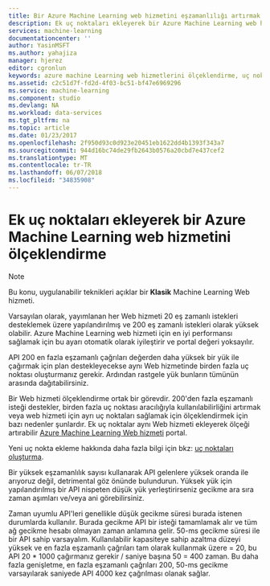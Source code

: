 ```yaml
---
title: Bir Azure Machine Learning web hizmetini eşzamanlılığı artırmak nasıl | Microsoft Docs
description: Ek uç noktaları ekleyerek bir Azure Machine Learning web hizmetini eşzamanlılığı artırmak öğrenin.
services: machine-learning
documentationcenter: ''
author: YasinMSFT
ms.author: yahajiza
manager: hjerez
editor: cgronlun
keywords: azure machine Learning web hizmetlerini ölçeklendirme, uç nokta, eşzamanlılık operationalization
ms.assetid: c2c51d7f-fd2d-4f03-bc51-bf47e6969296
ms.service: machine-learning
ms.component: studio
ms.devlang: NA
ms.workload: data-services
ms.tgt_pltfrm: na
ms.topic: article
ms.date: 01/23/2017
ms.openlocfilehash: 2f950d93c0d923e20451eb1622dd4b1393f343a7
ms.sourcegitcommit: 944d16bc74de29fb2643b0576a20cbd7e437cef2
ms.translationtype: MT
ms.contentlocale: tr-TR
ms.lasthandoff: 06/07/2018
ms.locfileid: "34835908"
---
```

# <a name="scaling-an-azure-machine-learning-web-service-by-adding-additional-endpoints"></a>Ek uç noktaları ekleyerek bir Azure Machine Learning web hizmetini ölçeklendirme
> [!NOTE]
> Bu konu, uygulanabilir teknikleri açıklar bir **Klasik** Machine Learning Web hizmeti. 
> 
> 

Varsayılan olarak, yayımlanan her Web hizmeti 20 eş zamanlı istekleri desteklemek üzere yapılandırılmış ve 200 eş zamanlı istekleri olarak yüksek olabilir. Azure Machine Learning web hizmeti için en iyi performansı sağlamak için bu ayarı otomatik olarak iyileştirir ve portal değeri yoksayılır. 

API 200 en fazla eşzamanlı çağrıları değerden daha yüksek bir yük ile çağırmak için plan destekleyecekse aynı Web hizmetinde birden fazla uç noktası oluşturmanız gerekir. Ardından rastgele yük bunların tümünün arasında dağıtabilirsiniz.

Bir Web hizmeti ölçeklendirme ortak bir görevdir. 200'den fazla eşzamanlı isteği destekler, birden fazla uç noktası aracılığıyla kullanılabilirliğini artırmak veya web hizmeti için ayrı uç noktaları sağlamak için ölçeklendirmek için bazı nedenler şunlardır. Ek uç noktalar aynı Web hizmeti ekleyerek ölçeği artırabilir [Azure Machine Learning Web hizmeti](https://services.azureml.net/) portal.

Yeni uç nokta ekleme hakkında daha fazla bilgi için bkz: [uç noktaları oluşturma](create-endpoint.md).

Bir yüksek eşzamanlılık sayısı kullanarak API gelenlere yüksek oranda ile arıyoruz değil, detrimental göz önünde bulundurun. Yüksek yük için yapılandırılmış bir API nispeten düşük yük yerleştirirseniz gecikme ara sıra zaman aşımları ve/veya ani görebilirsiniz.

Zaman uyumlu API'leri genellikle düşük gecikme süresi burada istenen durumlarda kullanılır. Burada gecikme API bir isteği tamamlamak alır ve tüm ağ gecikme hesabı olmayan zaman anlamına gelir. 50-ms gecikme süresi ile bir API sahip varsayalım. Kullanılabilir kapasiteye sahip azaltma düzeyi yüksek ve en fazla eşzamanlı çağrıları tam olarak kullanmak üzere = 20, bu API 20 * 1000 çağırmanız gerekir / saniye başına 50 = 400 zaman. Bu daha fazla genişletme, en fazla eşzamanlı çağrıları 200, 50-ms gecikme varsayılarak saniyede API 4000 kez çağrılması olanak sağlar.

<!--Image references-->
[1]: ./media/scaling-webservice/machlearn-1.png
[2]: ./media/scaling-webservice/machlearn-2.png
